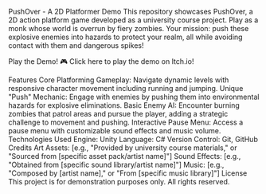 PushOver - A 2D Platformer Demo
This repository showcases PushOver, a 2D action platform game developed as a university course project. Play as a monk whose world is overrun by fiery zombies. Your mission: push these explosive enemies into hazards to protect your realm, all while avoiding contact with them and dangerous spikes!

Play the Demo!
🎮 Click here to play the demo on Itch.io!

Features
Core Platforming Gameplay: Navigate dynamic levels with responsive character movement including running and jumping.
Unique "Push" Mechanic: Engage with enemies by pushing them into environmental hazards for explosive eliminations.
Basic Enemy AI: Encounter burning zombies that patrol areas and pursue the player, adding a strategic challenge to movement and pushing.
Interactive Pause Menu: Access a pause menu with customizable sound effects and music volume.
Technologies Used
Engine: Unity
Language: C#
Version Control: Git, GitHub
Credits
Art Assets: [e.g., "Provided by university course materials," or "Sourced from [specific asset pack/artist name]"]
Sound Effects: [e.g., "Obtained from [specific sound library/artist name]"]
Music: [e.g., "Composed by [artist name]," or "From [specific music library]"]
License
This project is for demonstration purposes only. All rights reserved.
